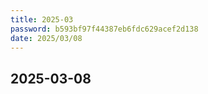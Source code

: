```yaml
---
title: 2025-03
password: b593bf97f44387eb6fdc629acef2d138
date: 2025/03/08
---
```


## 2025-03-08



